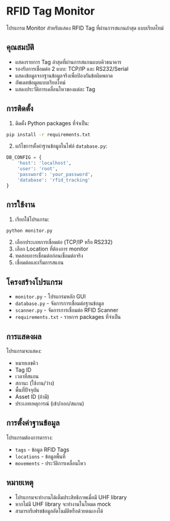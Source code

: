 # RFID Tag Monitor

โปรแกรม Monitor สำหรับแสดง RFID Tag ที่ผ่านการสแกนล่าสุด แบบเรียลไทม์

## คุณสมบัติ

- แสดงรายการ Tag ล่าสุดที่ผ่านการสแกนแบบคิวธนาคาร
- รองรับการเชื่อมต่อ 2 แบบ: TCP/IP และ RS232/Serial
- แสดงข้อมูลจากฐานข้อมูลจริงเพื่อป้องกันข้อผิดพลาด
- อัพเดทข้อมูลแบบเรียลไทม์
- แสดงประวัติการเคลื่อนไหวของแต่ละ Tag

## การติดตั้ง

1. ติดตั้ง Python packages ที่จำเป็น:
```bash
pip install -r requirements.txt
```

2. แก้ไขการตั้งค่าฐานข้อมูลในไฟล์ `database.py`:
```python
DB_CONFIG = {
    'host': 'localhost',
    'user': 'root', 
    'password': 'your_password',
    'database': 'rfid_tracking'
}
```

## การใช้งาน

1. เรียกใช้โปรแกรม:
```bash
python monitor.py
```

2. เลือกประเภทการเชื่อมต่อ (TCP/IP หรือ RS232)
3. เลือก Location ที่ต้องการ monitor
4. ทดสอบการเชื่อมต่อก่อนเชื่อมต่อจริง
5. เชื่อมต่อและเริ่มการสแกน

## โครงสร้างโปรแกรม

- `monitor.py` - โปรแกรมหลัก GUI
- `database.py` - จัดการการเชื่อมต่อฐานข้อมูล
- `scanner.py` - จัดการการเชื่อมต่อ RFID Scanner
- `requirements.txt` - รายการ packages ที่จำเป็น

## การแสดงผล

โปรแกรมจะแสดง:
- หมายเลขคิว
- Tag ID
- เวลาที่สแกน
- สถานะ (ใช้งาน/ว่าง)
- พื้นที่ปัจจุบัน
- Asset ID (ถ้ามี)
- ประเภทเหตุการณ์ (เข้า/ออก/สแกน)

## การตั้งค่าฐานข้อมูล

โปรแกรมต้องการตาราง:
- `tags` - ข้อมูล RFID Tags
- `locations` - ข้อมูลพื้นที่
- `movements` - ประวัติการเคลื่อนไหว

## หมายเหตุ

- โปรแกรมจะทำงานได้เต็มประสิทธิภาพเมื่อมี UHF library
- หากไม่มี UHF library จะทำงานในโหมด mock
- สามารถรีเฟรชข้อมูลอัตโนมัติหรือด้วยตนเองได้
